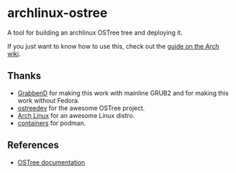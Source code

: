 # archlinux-ostree

A tool for building an archlinux OSTree tree and deploying it.

If you just want to know how to use this, check out the
[guide on the Arch wiki](https://wiki.archlinux.org/title/Install_Arch_Linux_inside_OSTree).

## Thanks
- [GrabbenD](https://github.com/GrabbenD) for making this work with mainline
  GRUB2 and for making this work without Fedora.
- [ostreedev](https://github.com/ostreedev) for the awesome OSTree project.
- [Arch Linux](https://archlinux.org) for an awesome Linux distro.
- [containers](https://github.com/containers) for podman.

## References
- [OSTree documentation](https://github.com/containers)
